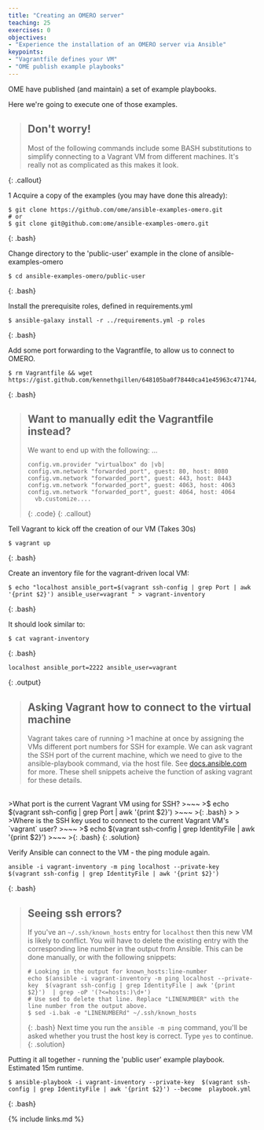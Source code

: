```yaml
---
title: "Creating an OMERO server"
teaching: 25
exercises: 0
objectives:
- "Experience the installation of an OMERO server via Ansible"
keypoints:
- "Vagrantfile defines your VM"
- "OME publish example playbooks"
---
```

OME have published (and maintain) a set of example playbooks.

Here we're going to execute one of those examples.

> ## Don't worry!
>
> Most of the following commands include some BASH substitutions to simplify connecting to a Vagrant VM from different machines. It's really not as complicated as this makes it look.
>
{: .callout}

1 Acquire a copy of the examples (you may have done this already):

~~~
$ git clone https://github.com/ome/ansible-examples-omero.git 
# or
$ git clone git@github.com:ome/ansible-examples-omero.git
~~~
{: .bash} 

Change directory to the 'public-user' example in the clone of ansible-examples-omero
~~~
$ cd ansible-examples-omero/public-user
~~~
{: .bash} 

Install the prerequisite roles, defined in requirements.yml
~~~
$ ansible-galaxy install -r ../requirements.yml -p roles
~~~
{: .bash}

Add some port forwarding to the Vagrantfile, to allow us to connect to OMERO.
~~~
$ rm Vagrantfile && wget https://gist.github.com/kennethgillen/648105ba0f78440ca41e45963c471744/raw/Vagrantfile
~~~
{: .bash} 

> ## Want to manually edit the Vagrantfile instead?
>
>  We want to end up with the following:
>  ...
>  ~~~
>  config.vm.provider "virtualbox" do |vb|
>  config.vm.network "forwarded_port", guest: 80, host: 8080
>  config.vm.network "forwarded_port", guest: 443, host: 8443
>  config.vm.network "forwarded_port", guest: 4063, host: 4063
>  config.vm.network "forwarded_port", guest: 4064, host: 4064
>    vb.customize....
>  ~~~
>  {: .code}
{: .callout}

Tell Vagrant to kick off the creation of our VM (Takes 30s)
~~~
$ vagrant up
~~~
{: .bash} 


Create an inventory file for the vagrant-driven local VM:
~~~
$ echo "localhost ansible_port=$(vagrant ssh-config | grep Port | awk '{print $2}') ansible_user=vagrant " > vagrant-inventory
~~~
{: .bash}

It should look similar to:
~~~
$ cat vagrant-inventory
~~~
{: .bash}
~~~
localhost ansible_port=2222 ansible_user=vagrant
~~~
{: .output}


> ## Asking Vagrant how to connect to the virtual machine
> 
> Vagrant takes care of running >1 machine at once by 
> assigning the VMs different port numbers for SSH for example.
> We can ask vagrant the SSH port of the current machine, which we
> need to give to the ansible-playbook command, via the host file.
> See [docs.ansible.com](http://docs.ansible.com/ansible/latest/intro_inventory.html) 
> for more. These shell snippets acheive the function of asking vagrant for these details.
>
<br/>
>What port is the current Vagrant VM using for SSH?
>~~~
>$ echo $(vagrant ssh-config | grep Port | awk '{print $2}')
>~~~
>{: .bash} 
>
>
<br/>
>Where is the SSH key used to connect to the current Vagrant VM's `vagrant` user?
>~~~
>$ echo $(vagrant ssh-config | grep IdentityFile | awk '{print $2}')
>~~~
>{: .bash} 
{: .solution}

Verify Ansible can connect to the VM - the ping module again.
~~~
ansible -i vagrant-inventory -m ping localhost --private-key  $(vagrant ssh-config | grep IdentityFile | awk '{print $2}')
~~~
{: .bash}

>## Seeing ssh errors?
>
>If you've an `~/.ssh/known_hosts` entry for `localhost` then this new 
>VM is likely to conflict. You will have to delete the existing entry 
>with the corresponding line number in the output from Ansible.
>This can be done manually, or with the following snippets:
>~~~
># Looking in the output for known_hosts:line-number
>echo $(ansible -i vagrant-inventory -m ping localhost --private-key  $(vagrant ssh-config | grep IdentityFile | awk '{print $2}')  | grep -oP '(?<=hosts:)\d+')
># Use sed to delete that line. Replace "LINENUMBER" with the line number from the output above.
>$ sed -i.bak -e "LINENUMBERd" ~/.ssh/known_hosts
>~~~
>{: .bash} 
> Next time you run the `ansible -m ping` command, you'll be asked whether you trust the host key is correct. Type `yes` to continue.
{: .solution}

Putting it all together - running the 'public user' example playbook. Estimated 15m runtime.
~~~
$ ansible-playbook -i vagrant-inventory --private-key  $(vagrant ssh-config | grep IdentityFile | awk '{print $2}') --become  playbook.yml
~~~
{: .bash}

{% include links.md %}
